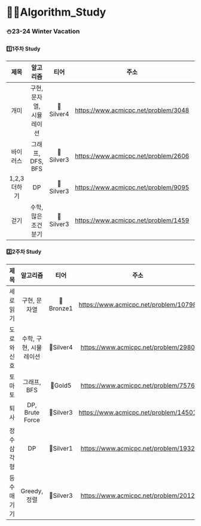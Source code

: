 # 👨‍💻Algorithm_Study

### ⛄23-24 Winter Vacation
#### 1️⃣1주차 Study

|제목|알고리즘|티어|주소|Code|
|:------:|:---:|:---:|:---:|:---:|
|개미|구현, 문자열, 시뮬레이션|🥈Silver4|<https://www.acmicpc.net/problem/3048>|[Ant.py](https://github.com/Hyunjoon83/Algorithm_Study/blob/main/1%EC%A3%BC%EC%B0%A8%20%EC%8A%A4%ED%84%B0%EB%94%94/123.py)|
|바이러스|그래프, DFS, BFS|🥈Silver3|<https://www.acmicpc.net/problem/2606>|
|1,2,3 더하기|DP|🥈Silver3|<https://www.acmicpc.net/problem/9095>|
|걷기|수학, 많은 조건 분기|🥈Silver3|<https://www.acmicpc.net/problem/1459>|

#### 2️⃣2주차 Study
|제목|알고리즘|티어|주소|
|:------:|:---:|:---:|:---:|
|세로읽기|구현, 문자열|🥉Bronze1|<https://www.acmicpc.net/problem/10798>|
|도로와 신호|수학, 구현, 시뮬레이션|🥈Silver4|<https://www.acmicpc.net/problem/2980>|
|토마토|그래프, BFS|🥇Gold5|<https://www.acmicpc.net/problem/7576>|
|퇴사|DP, Brute Force|🥈Silver3|<https://www.acmicpc.net/problem/14501>|
|정수 삼각형|DP|🥈Silver1|<https://www.acmicpc.net/problem/1932>|
|등수 매기기|Greedy, 정렬|🥈Silver3|<https://www.acmicpc.net/problem/2012>|
